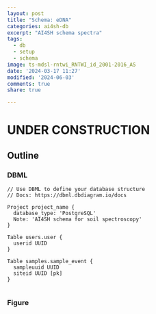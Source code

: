 ```yaml
---
layout: post
title: "Schema: eDNA"
categories: ai4sh-db
excerpt: "AI4SH schema spectra"
tags:
  - db
  - setup
  - schema
image: ts-mdsl-rntwi_RNTWI_id_2001-2016_AS
date: '2024-03-17 11:27'
modified: '2024-06-03'
comments: true
share: true

---
```

# UNDER CONSTRUCTION


## Outline


### DBML

```
// Use DBML to define your database structure
// Docs: https://dbml.dbdiagram.io/docs

Project project_name {
  database_type: 'PostgreSQL'
  Note: 'AI4SH schema for soil spectroscopy'
}

Table users.user {
  userid UUID
}

Table samples.sample_event {
  sampleuuid UUID
  siteid UUID [pk]
}


```

### Figure
